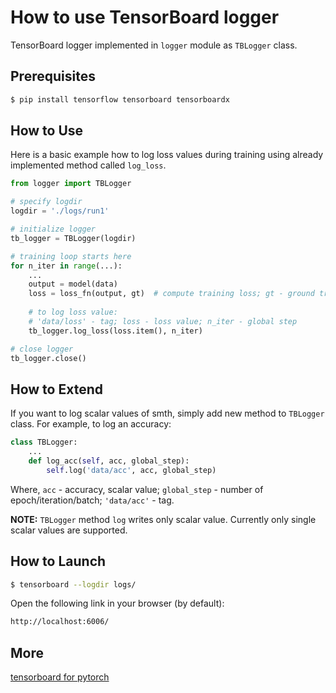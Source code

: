 # How to use TensorBoard logger

TensorBoard logger implemented in `logger` module as `TBLogger` class.

## Prerequisites

```bash
$ pip install tensorflow tensorboard tensorboardx
```

## How to Use

Here is a basic example how to log loss values during training using already implemented method called `log_loss`.

```python
from logger import TBLogger

# specify logdir
logdir = './logs/run1'

# initialize logger
tb_logger = TBLogger(logdir)

# training loop starts here
for n_iter in range(...):
    ...
    output = model(data)
    loss = loss_fn(output, gt)  # compute training loss; gt - ground truth values
    
    # to log loss value:
    # 'data/loss' - tag; loss - loss value; n_iter - global step
    tb_logger.log_loss(loss.item(), n_iter)

# close logger
tb_logger.close()
```

## How to Extend

If you want to log scalar values of smth, simply add new method to `TBLogger` class. For example, to log an accuracy:

```python
class TBLogger:
    ...
    def log_acc(self, acc, global_step):
        self.log('data/acc', acc, global_step)
```

Where, `acc` - accuracy, scalar value; `global_step` - number of epoch/iteration/batch; `'data/acc'` - tag.

**NOTE:** `TBLogger` method `log` writes only scalar value. Currently only single scalar values are supported.  

## How to Launch

```bash
$ tensorboard --logdir logs/
```

Open the following link in your browser (by default):

```bash
http://localhost:6006/
```

## More

[tensorboard for pytorch](https://github.com/lanpa/tensorboardX)
